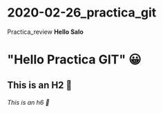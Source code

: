 # 2020-02-26_practica_git
Practica_review
**Hello Salo** 

# "Hello Practica GIT" :grinning:
## This is an H2  :zany_face:
###### This is an h6 :metal:

